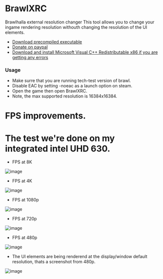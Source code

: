 # BrawlXRC
Brawlhalla external resolution changer
This tool allows you to change your ingame rendering resolution withouth changing the resolution of the UI elements.
- [Download precompiled executable](https://github.com/Vili1/BrawlXRC/releases)
- [Donate on paypal](https://www.paypal.com/donate?hosted_button_id=PTRYHABP7FHGN)
- [Download and install Microsoft Visual C++ Redistributable x86 if you are getting any errors](https://aka.ms/vs/17/release/vc_redist.x86.exe)
### Usage
- Make surre that you are running tech-test version of brawl.
- Disable EAC by setting -noeac as a launch option on steam.
- Open the game then open BrawlXRC.
- Note, the max supported resolution is 16384x16384.
# FPS improvements.
# The test we're done on my integrated intel UHD 630.

- FPS at 8K

![image](https://user-images.githubusercontent.com/42891941/211207001-f90add35-d5f3-4ff1-aedd-6ecb4fe3936c.png)
- FPS at 4K

![image](https://user-images.githubusercontent.com/42891941/211206877-b8127aa5-95dd-4311-8cb4-c6e30044ec24.png)
- FPS at 1080p

![image](https://user-images.githubusercontent.com/42891941/211206576-368a4b9c-5757-46b3-aadd-50cf9d207f22.png)
- FPS at 720p

![image](https://user-images.githubusercontent.com/42891941/211206659-578f129d-192b-41fa-b771-d46e6a4b65e2.png)
- FPS at 480p

![image](https://user-images.githubusercontent.com/42891941/211206762-5f9cde22-ac6b-4797-ac18-479099076bde.png)
- The UI elements are being renderend at the display/window default resolution, thats a screenshot from 480p.

![image](https://user-images.githubusercontent.com/42891941/211214210-6583a82c-1448-4f9d-990f-3d03d5fc2036.png)


